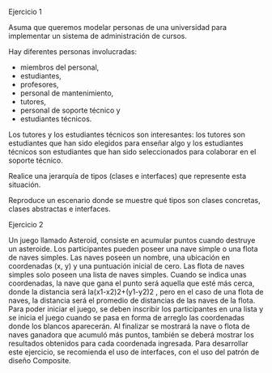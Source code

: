 Ejercicio 1

Asuma que queremos modelar personas de una universidad para implementar un sistema de administración de cursos. 

Hay diferentes personas involucradas: 
- miembros del personal, 
- estudiantes, 
- profesores, 
- personal de mantenimiento, 
- tutores, 
- personal de soporte técnico y 
- estudiantes técnicos. 

Los tutores y los estudiantes técnicos son interesantes: 
los tutores son estudiantes que han sido elegidos para enseñar algo y los estudiantes técnicos son estudiantes que 
han sido seleccionados para colaborar en el soporte técnico. 

Realice una jerarquía de tipos (clases e interfaces) que represente esta situación. 

Reproduce un escenario donde se muestre qué tipos son clases concretas, clases abstractas e interfaces.

Ejercicio 2

Un juego llamado Asteroid, consiste en acumular puntos cuando destruye un asteroide. Los participantes pueden poseer una nave simple o una flota de naves simples. Las naves poseen un nombre, una ubicación en coordenadas (x, y) y una puntuación inicial de cero. Las flota de naves simples solo poseen una lista de naves simples. Cuando se indica unas coordenadas, la nave que gana el punto será aquella que esté más cerca, donde la distancia será la(x1-x2)2+(y1-y2)2 , pero en el caso de una flota de naves, la distancia será el promedio de distancias de las naves de la flota.
Para poder iniciar el juego, se deben inscribir los participantes en una lista y se inicia el juego cuando se pasa en forma de arreglo las coordenadas donde los blancos aparecerán. Al finalizar se mostrará la nave o flota de naves ganadora que acumuló más puntos, también se deberá mostrar los resultados obtenidos para cada coordenada ingresada.
Para desarrollar este ejercicio, se recomienda el uso de interfaces, con el uso del patrón de diseño Composite.
